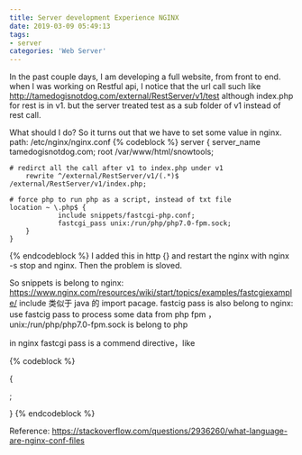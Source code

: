 ```yaml
---
title: Server development Experience NGINX
date: 2019-03-09 05:49:13
tags:
- server
categories: 'Web Server'
---
```


In the past couple days, I am developing a full website, from front to end.
when I was working on Restful api, I notice that the url call such like http://tamedogisnotdog.com/external/RestServer/v1/test
although index.php for rest is in v1. but the server treated test as a sub folder of v1 instead of rest call.

What should I do?
So it turns out that we have to set some value in nginx.
path: /etc/nginx/nginx.conf
{% codeblock %}
    server {
        server_name tamedogisnotdog.com;
        root /var/www/html/snowtools;

	# redirct all the call after v1 to index.php under v1
        rewrite ^/external/RestServer/v1/(.*)$ /external/RestServer/v1/index.php;      

	# force php to run php as a script, instead of txt file
	location ~ \.php$ {
                include snippets/fastcgi-php.conf;
                fastcgi_pass unix:/run/php/php7.0-fpm.sock;
        }
    }
{% endcodeblock %}
I added this in http {}
and restart the nginx with nginx -s stop and nginx.
Then the problem is sloved.

So snippets is belong to nginx: https://www.nginx.com/resources/wiki/start/topics/examples/fastcgiexample/
include 类似于 java 的 import pacage.
fastcig pass is also belong to nginx: use fastcig pass to process some data from  php fpm ，
unix:/run/php/php7.0-fpm.sock is belong to php

in nginx fastcgi pass is a commend  directive，like

{% codeblock %}
<section> {

  <directive> <parameters>;

}
{% endcodeblock %}

Reference:
https://stackoverflow.com/questions/2936260/what-language-are-nginx-conf-files
